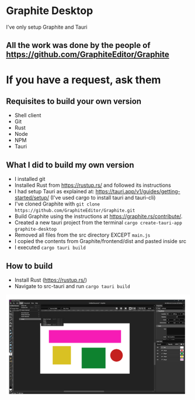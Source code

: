 # Graphite Desktop

I've only setup Graphite and Tauri

## All the work was done by the people of https://github.com/GraphiteEditor/Graphite

# If you have a request, ask them 

## Requisites to build your own version
- Shell client
- Git
- Rust
- Node
- NPM
- Tauri

## What I did to build my own version
- I installed git
- Installed Rust from https://rustup.rs/ and followed its instructions
- I had setup Tauri as explained at: https://tauri.app/v1/guides/getting-started/setup/ (I've used cargo to install tauri and tauri-cli)
- I've cloned Graphite with `git clone https://github.com/GraphiteEditor/Graphite.git`
- Build Graphite using the instructions at  https://graphite.rs/contribute/.
- Created a new tauri project from the terminal `cargo create-tauri-app graphite-desktop`
- Removed all files from the src directory EXCEPT `main.js`
- I copied the contents from Graphite/frontend/dist and pasted inside src
- I executed `cargo tauri build`

## How to build

- Install Rust (https://rustup.rs/)
- Navigate to src-tauri and run `cargo tauri build`

![Printscreen](https://github.com/felipetesc/graphite-desktop/blob/master/assets/print.jpg)